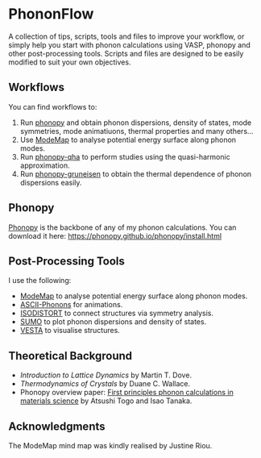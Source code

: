 # PhononFlow
A collection of tips, scripts, tools and files to improve your workflow, or simply help you start with phonon calculations using VASP, phonopy and other post-processing tools.
Scripts and files are designed to be easily modified to suit your own objectives.

## Workflows
You can find workflows to:
1. Run [phonopy](phonopy) and obtain phonon dispersions, density of states, mode symmetries, mode animatiuons, thermal properties and many others...
2. Use [ModeMap](ModeMap) to analyse potential energy surface along phonon modes.
3. Run [phonopy-qha](phonopy-qha) to perform studies using the quasi-harmonic approximation.
4. Run [phonopy-gruneisen](phonopy-gruneisen) to obtain the thermal dependence of phonon dispersions easily.

## Phonopy 
[Phonopy](https://phonopy.github.io/phonopy/) is the backbone of any of my phonon calculations. You can download it here: https://phonopy.github.io/phonopy/install.html

## Post-Processing Tools
I use the following:
- [ModeMap](https://github.com/JMSkelton/ModeMap) to analyse potential energy surface along phonon modes.
- [ASCII-Phonons](https://github.com/ajjackson/ascii-phonons) for animations.
- [ISODISTORT](https://stokes.byu.edu/iso/isodistort.php) to connect structures via symmetry analysis.
- [SUMO](https://github.com/ajjackson/sumo) to plot phonon dispersions and density of states.
- [VESTA](http://jp-minerals.org/vesta/en/) to visualise structures.

## Theoretical Background
- _Introduction to Lattice Dynamics_ by Martin T. Dove.
- _Thermodynamics of Crystals_ by Duane C. Wallace.
- Phonopy overview paper: [First principles phonon calculations in materials science](https://www.sciencedirect.com/science/article/pii/S1359646215003127) by Atsushi Togo and Isao Tanaka.

## Acknowledgments
The ModeMap mind map was kindly realised by Justine Riou. 
